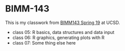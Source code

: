 # BIMM-143

This is my classwork from [BIMM143 Spring 19](https://bioboot.github.io/bimm143_S19/) at UCSD.

- class 05: R basics, data structures and data input
- class 06: R graphics, generating plots with R
- class 07: Some thing else here
